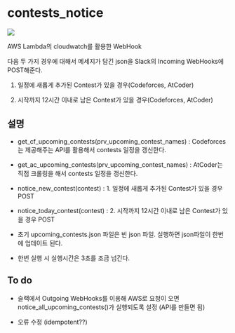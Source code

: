# contests_notice

![](https://github.com/iknoom/project-ihb/blob/master/contests_notice/contest_notice_example.PNG)

AWS Lambda의 cloudwatch를 활용한 WebHook

다음 두 가지 경우에 대해서 메세지가 담긴 json을 Slack의 Incoming WebHooks에 POST해준다.

1. 일정에 새롭게 추가된 Contest가 있을 경우(Codeforces, AtCoder)

2. 시작까지 12시간 이내로 남은 Contest가 있을 경우(Codeforces, AtCoder)


## 설명

* get_cf_upcoming_contests(prv_upcoming_contest_names) : Codeforces는 제공해주는 API를 활용해서 contests 일정을 갱신한다.

* get_ac_upcoming_contests(prv_upcoming_contest_names) : AtCoder는 직접 크롤링을 해서 contests 일정을 갱신한다.

* notice_new_contest(contest) : 1. 일정에 새롭게 추가된 Contest가 있을 경우 POST

* notice_today_contest(contest) : 2. 시작까지 12시간 이내로 남은 Contest가 있을 경우 POST

* 초기 upcoming_contests.json 파일은 빈 json 파일. 실행하면 json파일이 한번에 업데이트 된다.

* 한번 실행 시 실행시간은 3초를 조금 넘긴다.


## To do

* 슬랙에서 Outgoing WebHooks를 이용해 AWS로 요청이 오면 notice_all_upcoming_contests()가 실행되도록 설정 (API를 만들면 됨)

* 오류 수정 (idempotent??)
